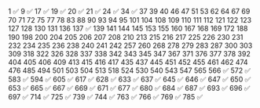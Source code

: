 1 ✅
9 ✅
17 ✅
19 ✅
20 ✅
21 ✅
24 ✅
34 ✅
37
39
40
46
47
51
53
62
64
67
69
70
71
72
75
77
78
83
88
90
93
94
95
101
104
108
109
110
111
112
121
122
123
127
128
130
131
136
137 ✅
139
141
144
145
153
155
160
167
168
169
172
188
190
198
200
204
205
206
207
208
210
213
215
216
217
225
226
230
231
232
234
235
236
238
240
241
242
257
260
268
278
279
283
287
300
303
309
318
322
326
328
337
338
342
343
345
347
367
371
376
377
378
392
404
405
406
409
413
415
416
417
435
437
445
451
452
455
461
462
474
476
485
494
501
503
504
513
518
524
530
540
543
547
565
566 ✅
572 ✅
583 ✅
594 ✅
605 ✅
617 ✅
628 ✅
633 ✅
637 ✅
645 ✅
646 ✅
647 ✅
650 ✅
653 ✅
665 ✅
667 ✅
669 ✅
671 ✅
677 ✅
680 ✅
684 ✅
687 ✅
693 ✅
696 ✅
697 ✅
714 ✅
725 ✅
739 ✅
744 ✅
763 ✅
766 ✅
769 ✅
785 ✅

